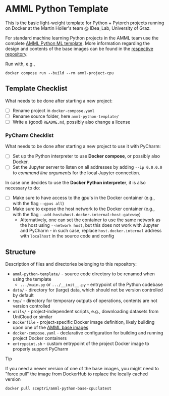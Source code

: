 # AMML Python Template

This is the basic light-weight template for Python + Pytorch projects running on Docker at the Martin Holler's team @ IDea_Lab, University of Graz.

For standard machine learning Python projects in the AMML team use the complete [AMML Python ML template](https://github.com/IDeaLab-uni-graz/amml-python-ml-template). More information regarding the design and contents of the base images can be found in the [respective repository](https://github.com/IDeaLab-uni-graz/AMML-Python-Base).

Run with, e.g., 
```
docker compose run --build --rm amml-project-cpu
```

## Template Checklist

What needs to be done after starting a new project:

- [ ] Rename project in `docker-compose.yaml`
- [ ] Rename source folder, here `amml-python-template/`
- [ ] Write a (good) `README.md`, possibly also change a license

### PyCharm Checklist

What needs to be done after starting a new project to use it with PyCharm:

- [ ] Set up the Python interpreter to use **Docker compose**, or possibly also Docker.
- [ ] Set the Jupyter server to listen on all addresses by adding `--ip 0.0.0.0` to _command line arguments_ for the local Jupyter connection.

In case one decides to use the **Docker Python interpreter**, it is also necessary to do:

- [ ] Make sure to have access to the gpu's in the Docker container (e.g., with the flag `--gpus all`)
- [ ] Make sure to expose the host network to the Docker container (e.g., with the flag `--add-host=host.docker.internal:host-gateway`)
  - Alternatively, one can set the container to use the same network as the host using `--network host`, but this does not work with Jupyter and PyCharm - in such case, replace `host.docker.internal` address with `localhost` in the source code and config

## Structure

Description of files and directories belonging to this repository:
- `amml-python-template/` - source code directory to be renamed when using the template
  - `.../main.py` or `.../__init__.py` - entrypoint of the Python codebase
- `data/` - directory for (large) data, which should not be version controlled by default
- `tmp/` - directory for temporary outputs of operations, contents are not version controlled
- `utils/` - project-independent scripts, e.g., downloading datasets from UniCloud or similar
- `Dockerfile` - project-specific Docker image definition, likely building upon one of the [AMML base images](https://github.com/IDeaLab-uni-graz/AMML-Python-Base)
- `docker-compose.yaml` - declarative configuration for building and running project Docker containers
- `entrypoint.sh` - custom entrypoint of the project Docker image to properly support PyCharm

> [!TIP]
> If you need a newer version of one of the base images, you might need to "force pull" the image from DockerHub to replace the locally cached version
> ```shell
> docker pull sceptri/amml-python-base-cpu:latest
> ```